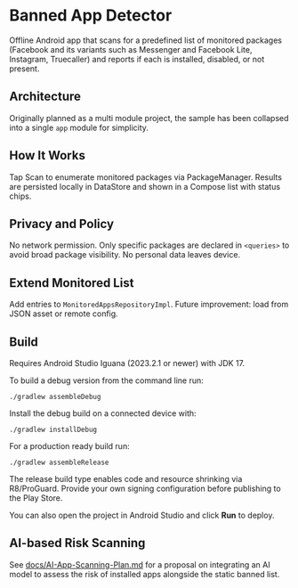 # Banned App Detector

Offline Android app that scans for a predefined list of monitored packages (Facebook and its variants such as Messenger and Facebook Lite, Instagram, Truecaller) and reports if each is installed, disabled, or not present.

## Architecture

Originally planned as a multi module project, the sample has been collapsed into
a single `app` module for simplicity.

## How It Works

Tap Scan to enumerate monitored packages via PackageManager. Results are persisted locally in DataStore and shown in a Compose list with status chips.

## Privacy and Policy

No network permission. Only specific packages are declared in `<queries>` to avoid broad package visibility. No personal data leaves device.

## Extend Monitored List

Add entries to `MonitoredAppsRepositoryImpl`. Future improvement: load from JSON asset or remote config.

## Build

Requires Android Studio Iguana (2023.2.1 or newer) with JDK 17.

To build a debug version from the command line run:

```
./gradlew assembleDebug
```

Install the debug build on a connected device with:

```
./gradlew installDebug
```

For a production ready build run:

```
./gradlew assembleRelease
```

The release build type enables code and resource shrinking via R8/ProGuard.
Provide your own signing configuration before publishing to the Play Store.

You can also open the project in Android Studio and click **Run** to deploy.




## AI-based Risk Scanning

See [docs/AI-App-Scanning-Plan.md](docs/AI-App-Scanning-Plan.md) for a proposal on integrating an AI model to assess the risk of installed apps alongside the static banned list.
